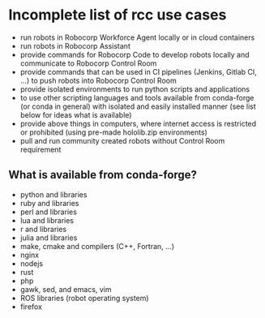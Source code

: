 # Incomplete list of rcc use cases

* run robots in Robocorp Workforce Agent locally or in cloud containers
* run robots in Robocorp Assistant
* provide commands for Robocorp Code to develop robots locally and
  communicate to Robocorp Control Room
* provide commands that can be used in CI pipelines (Jenkins, Gitlab CI, ...)
  to push robots into Robocorp Control Room
* provide isolated environments to run python scripts and applications
* to use other scripting languages and tools available from conda-forge (or
  conda in general) with isolated and easily installed manner (see list below
  for ideas what is available)
* provide above things in computers, where internet access is restricted or
  prohibited (using pre-made hololib.zip environments)
* pull and run community created robots without Control Room requirement

## What is available from conda-forge?

* python and libraries
* ruby and libraries
* perl and libraries
* lua and libraries
* r and libraries
* julia and libraries
* make, cmake and compilers (C++, Fortran, ...)
* nginx
* nodejs
* rust
* php
* gawk, sed, and emacs, vim
* ROS libraries (robot operating system)
* firefox
